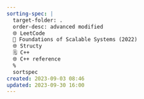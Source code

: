 ```yaml
---
sorting-spec: |
  target-folder: .
  order-desc: advanced modified
  🌐 LeetCode
  📕 Foundations of Scalable Systems (2022) 
  🌐 Structy
  🗒️ C++
  🌐 C++ reference
  %
  sortspec
created: 2023-09-03 08:46
updated: 2023-09-30 16:00
---
```

